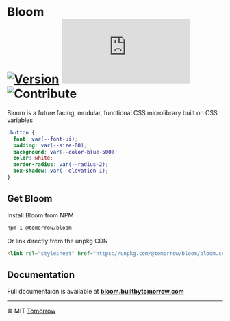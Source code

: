 # Bloom <br/> [![Version][npm-badge]][npm-package] ![Size][size-badge] ![Contribute][prs-badge]

Bloom is a future facing, modular, functional CSS microlibrary built on CSS variables

```css
.button {
  font: var(--font-ui);
  padding: var(--size-00);
  background: var(--color-blue-500);
  color: white;
  border-radius: var(--radius-2);
  box-shadow: var(--elevation-1);
}
```

## Get Bloom

Install Bloom from NPM

```sh
npm i @tomorrow/bloom
```

Or link directly from the unpkg CDN

```html
<link rel="stylesheet" href="https://unpkg.com/@tomorrow/bloom/bloom.css" />
```

## Documentation

Full documentaion is available at **[bloom.builtbytomorrow.com][bloom]**

---

&copy; MIT [Tomorrow][tomorrow]

<!-- Badges -->

[npm-badge]: https://img.shields.io/npm/v/@tomorrow/bloom.svg?style=flat
[size-badge]: https://img.badgesize.io/https://unpkg.com/@tomorrow/bloom/bloom.css?compression=gzip&label=size
[prs-badge]: https://img.shields.io/badge/PRs-welcome-brightgreen.svg

<!-- URLs -->

[bloom]: https://bloom.builtbytomorrow.com
[npm-package]: https://www.npmjs.com/package/@tomorrow/bloom
[tomorrow]: https://www.builtbytomorrow.com
